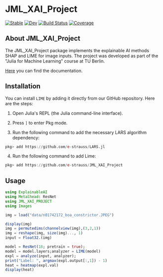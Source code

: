 # JML_XAI_Project

[![Stable](https://img.shields.io/badge/docs-stable-blue.svg)](https://e-strauss.github.io/JML_XAI_Project/dev/)
[![Dev](https://img.shields.io/badge/docs-dev-blue.svg)](https://e-strauss.github.io/JML_XAI_Project/dev/)
[![Build Status](https://github.com/e-strauss/JML_XAI_Project/actions/workflows/CI.yml/badge.svg?branch=main)](https://github.com/e-strauss/JML_XAI_Project/actions/workflows/CI.yml?query=branch%3Amain)
[![Coverage](https://codecov.io/gh/e-strauss/JML_XAI_Project/branch/main/graph/badge.svg)](https://codecov.io/gh/e-strauss/JML_XAI_Project)

## About JML_XAI_Project
The JML_XAI_Project package implements the explainable AI methods SHAP and LIME for image inputs. The project was developed as part of the "Julia for Machine Learning" course at TU Berlin.

[Here](https://e-strauss.github.io/JML_XAI_Project/dev/) you can find the documentation.


## Installation

You can install `LIME` by adding it directly from our GitHub repository. Here are the steps:

1. Open Julia's REPL (the Julia command-line interface).

2. Press `]` to enter Pkg mode.

3. Run the following command to add the necessary LARS algorithm dependency:

```julia
pkg> add https://github.com/e-strauss/LARS.jl
```

4. Run the following command to add Lime:

```julia
pkg> add https://github.com/e-strauss/JML_XAI_Project
```


## Usage
```julia
using ExplainableAI
using Metalhead: ResNet
using JML_XAI_PROJECT
using Images

img = load("data/n01742172_boa_constrictor.JPEG")

display(img)
img = permutedims(channelview(img),(3,2,1))
img = reshape(img, size(img)..., 1)
input = Float32.(img)

model = ResNet(18; pretrain = true);
model = model.layers;analyzer = LIME(model)
expl = analyze(input, analyzer);
print("Label: ", argmax(expl.output[:,1]) - 1)
heat = heatmap(expl.val)
display(heat)
```
